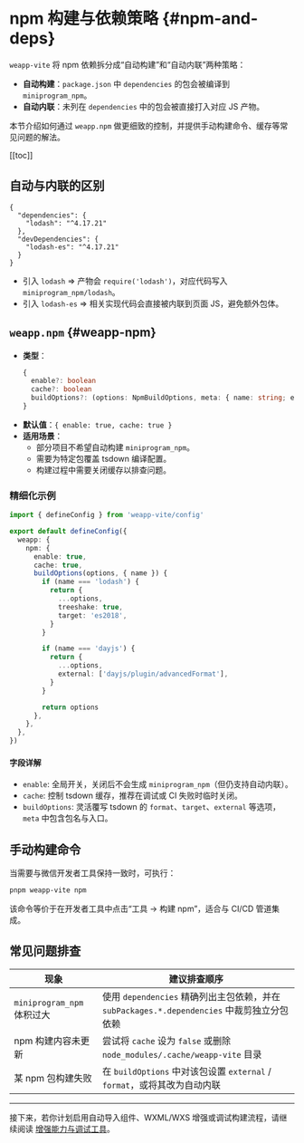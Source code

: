 # npm 构建与依赖策略 {#npm-and-deps}

`weapp-vite` 将 npm 依赖拆分成“自动构建”和“自动内联”两种策略：

- **自动构建**：`package.json` 中 `dependencies` 的包会被编译到 `miniprogram_npm`。
- **自动内联**：未列在 `dependencies` 中的包会被直接打入对应 JS 产物。

本节介绍如何通过 `weapp.npm` 做更细致的控制，并提供手动构建命令、缓存等常见问题的解法。

[[toc]]

## 自动与内联的区别

```jsonc
{
  "dependencies": {
    "lodash": "^4.17.21"
  },
  "devDependencies": {
    "lodash-es": "^4.17.21"
  }
}
```

- 引入 `lodash` ⇒ 产物会 `require('lodash')`，对应代码写入 `miniprogram_npm/lodash`。
- 引入 `lodash-es` ⇒ 相关实现代码会直接被内联到页面 JS，避免额外包体。

## `weapp.npm` {#weapp-npm}
- **类型**：
  ```ts
  {
    enable?: boolean
    cache?: boolean
    buildOptions?: (options: NpmBuildOptions, meta: { name: string; entry: InputOption }) => NpmBuildOptions | undefined
  }
  ```
- **默认值**：`{ enable: true, cache: true }`
- **适用场景**：
  - 部分项目不希望自动构建 `miniprogram_npm`。
  - 需要为特定包覆盖 tsdown 编译配置。
  - 构建过程中需要关闭缓存以排查问题。

### 精细化示例

```ts
import { defineConfig } from 'weapp-vite/config'

export default defineConfig({
  weapp: {
    npm: {
      enable: true,
      cache: true,
      buildOptions(options, { name }) {
        if (name === 'lodash') {
          return {
            ...options,
            treeshake: true,
            target: 'es2018',
          }
        }

        if (name === 'dayjs') {
          return {
            ...options,
            external: ['dayjs/plugin/advancedFormat'],
          }
        }

        return options
      },
    },
  },
})
```

#### 字段详解

- `enable`: 全局开关，关闭后不会生成 `miniprogram_npm`（但仍支持自动内联）。
- `cache`: 控制 tsdown 缓存，推荐在调试或 CI 失败时临时关闭。
- `buildOptions`: 灵活覆写 tsdown 的 `format`、`target`、`external` 等选项，`meta` 中包含包名与入口。

## 手动构建命令

当需要与微信开发者工具保持一致时，可执行：

```bash
pnpm weapp-vite npm
```

该命令等价于在开发者工具中点击“工具 → 构建 npm”，适合与 CI/CD 管道集成。

## 常见问题排查

| 现象 | 建议排查顺序 |
| --- | --- |
| `miniprogram_npm` 体积过大 | 使用 `dependencies` 精确列出主包依赖，并在 `subPackages.*.dependencies` 中裁剪独立分包依赖 |
| npm 构建内容未更新 | 尝试将 `cache` 设为 `false` 或删除 `node_modules/.cache/weapp-vite` 目录 |
| 某 npm 包构建失败 | 在 `buildOptions` 中对该包设置 `external` / `format`，或将其改为自动内联 |

---

接下来，若你计划启用自动导入组件、WXML/WXS 增强或调试构建流程，请继续阅读 [增强能力与调试工具](./enhance-and-debug.md)。
